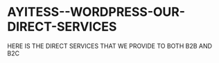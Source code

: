 # AYITESS--WORDPRESS-OUR-DIRECT-SERVICES
HERE IS THE DIRECT SERVICES THAT WE PROVIDE TO BOTH B2B AND B2C
